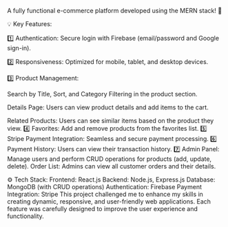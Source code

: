 A fully functional e-commerce platform developed using the MERN stack! 🎉

💡 Key Features:

1️⃣ Authentication: Secure login with Firebase (email/password and Google sign-in).

2️⃣ Responsiveness: Optimized for mobile, tablet, and desktop devices.

3️⃣ Product Management:

Search by Title, Sort, and Category Filtering in the product section.

Details Page: Users can view product details and add items to the cart.

Related Products: Users can see similar items based on the product they view.
4️⃣ Favorites: Add and remove products from the favorites list.
5️⃣ Stripe Payment Integration: Seamless and secure payment processing.
6️⃣ Payment History: Users can view their transaction history.
7️⃣ Admin Panel:
Manage users and perform CRUD operations for products (add, update, delete).
Order List: Admins can view all customer orders and their details.


⚙️ Tech Stack:
Frontend: React.js
Backend: Node.js, Express.js
Database: MongoDB (with CRUD operations)
Authentication: Firebase
Payment Integration: Stripe
This project challenged me to enhance my skills in creating dynamic, responsive, and user-friendly web applications. Each feature was carefully designed to improve the user experience and functionality.

